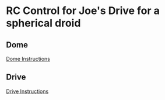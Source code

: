 # RC Control for Joe's Drive for a spherical droid

## Dome
[Dome Instructions](./dome/README.md)

## Drive
[Drive Instructions](./drive/README.md)